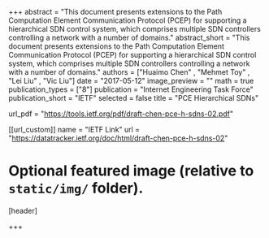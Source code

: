 +++
abstract = "This document presents extensions to the Path Computation Element Communication Protocol (PCEP) for supporting a hierarchical SDN control system, which comprises multiple SDN controllers controlling a network with a number of domains."
abstract_short = "This document presents extensions to the Path Computation Element Communication Protocol (PCEP) for supporting a hierarchical SDN control system, which comprises multiple SDN controllers controlling a network with a number of domains."
authors = ["Huaimo Chen" , "Mehmet Toy" , "Lei Liu" , "Vic Liu"]
date = "2017-05-12"
image_preview = ""
math = true
publication_types = ["8"]
publication = "Internet Engineering Task Force"
publication_short = "IETF"
selected = false
title = "PCE Hierarchical SDNs"

url_pdf = "https://tools.ietf.org/pdf/draft-chen-pce-h-sdns-02.pdf"


[[url_custom]]
name = "IETF Link"
url = "https://datatracker.ietf.org/doc/html/draft-chen-pce-h-sdns-02"

# Optional featured image (relative to `static/img/` folder).
[header]

+++
